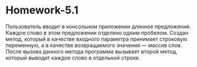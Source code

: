 # Homework-5.1
Пользователь вводит в консольном приложении длинное предложение.
Каждое слово в этом предложении отделено одним пробелом.
Создан метод, который в качестве входного параметра принимает строковую переменную,
а в качестве возвращаемого значения — массив слов.
После вызова данного метода программа вызывает второй метод,
который выводит каждое слово в отдельной строке.   

